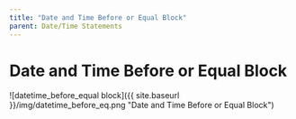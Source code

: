```yaml
---
title: "Date and Time Before or Equal Block"
parent: Date/Time Statements
---
```

# Date and Time Before or Equal Block
![datetime_before_equal block]({{ site.baseurl }}/img/datetime_before_eq.png "Date and Time Before or Equal Block")